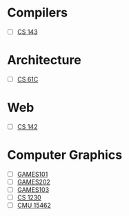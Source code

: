 # Compilers 
- [ ] [CS 143](https://web.stanford.edu/class/cs143/)

# Architecture
- [ ] [CS 61C](https://cs61c.org/sp23/)

# Web
- [ ] [CS 142](https://web.stanford.edu/class/cs142/index.html)

# Computer Graphics
- [ ] [GAMES101](http://games-cn.org/intro-graphics/)
- [ ] [GAMES202](https://sites.cs.ucsb.edu/~lingqi/teaching/games202.html)
- [ ] [GAMES103](http://games-cn.org/games103/)
- [ ] [CS 1230](https://cs1230.graphics)
- [ ] [CMU 15462](http://15462.courses.cs.cmu.edu/spring2023/)
